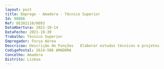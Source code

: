 ```yaml
--- 
layout: post
title: Emprego - Amadora - Técnico Superior
Id: 90866
Ref: OE202110/0093
DataAbertura: 2021-10-14
DataFecho: 2021-10-30
Trabalho: Técnico Superior
Empregador: Força Aérea
Descricao: Descrição de Funções   Elaborar estudos técnicos e projetos da área da Arquitetura   Elaborar cadernos de encargos e demais documentação da área da Arquitetura necessários à realização de concursos e consultas para as empreitadas   Definir as especificações técnicas dos materiais a incluir nas infraestruturas   Exercer a inspeção técnica sobre sectores cobertos pelas suas funções    Elaborar estudos de arte urbana ou similar.
CodigoPostal: 2614-506 AMADORA
Concelho: Amadora
Distrito: Lisboa
--- 
```

